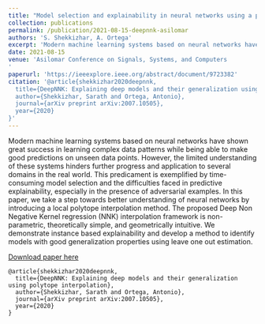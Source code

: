 ```yaml
---
title: "Model selection and explainability in neural networks using a polytope interpolation framework"
collection: publications
permalink: /publication/2021-08-15-deepnnk-asilomar
authors: 'S. Shekkizhar, A. Ortega'
excerpt: 'Modern machine learning systems based on neural networks have shown great success in learning complex data patterns while being able to make good predictions on unseen data points. However, the limited understanding of these systems hinders further progress and application to several domains in the real world. '
date: 2021-08-15
venue: 'Asilomar Conference on Signals, Systems, and Computers
'
paperurl: 'https://ieeexplore.ieee.org/abstract/document/9723382'
citation: '@article{shekkizhar2020deepnnk,
  title={DeepNNK: Explaining deep models and their generalization using polytope interpolation},
  author={Shekkizhar, Sarath and Ortega, Antonio},
  journal={arXiv preprint arXiv:2007.10505},
  year={2020}
}'
---
```

Modern machine learning systems based on neural networks have shown great success in learning complex data patterns while being able to make good predictions on unseen data points. However, the limited understanding of these systems hinders further progress and application to several domains in the real world. This predicament is exemplified by time-consuming model selection and the difficulties faced in predictive explainability, especially in the presence of adversarial examples. In this paper, we take a step towards better understanding of neural networks by introducing a local polytope interpolation method. The proposed Deep Non Negative Kernel regression (NNK) interpolation framework is non-parametric, theoretically simple, and geometrically intuitive. We demonstrate instance based explainability and develop a method to identify models with good generalization properties using leave one out estimation.

[Download paper here](https://ieeexplore.ieee.org/abstract/document/9723382)

```
@article{shekkizhar2020deepnnk,
  title={DeepNNK: Explaining deep models and their generalization using polytope interpolation},
  author={Shekkizhar, Sarath and Ortega, Antonio},
  journal={arXiv preprint arXiv:2007.10505},
  year={2020}
}
```